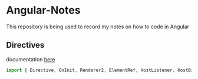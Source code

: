 # Angular-Notes
This repository is being used to record my notes on how to code in Angular

## Directives
documentation [here](Directives/Directive.md)

```typescript
import { Directive, OnInit, Renderer2, ElementRef, HostListener, HostBinding } from '@angular/core';
```
